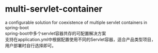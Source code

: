 # multi-servlet-container
a configurable solution for coexistence of multiple servlet containers in spring-boot  
spring-boot中多个servlet容器共存的可配置解决方案  
支持在application.yml中根据配置使用不同的Servlet容器，适合产品类型项目，用户部署时自行选择即可。  